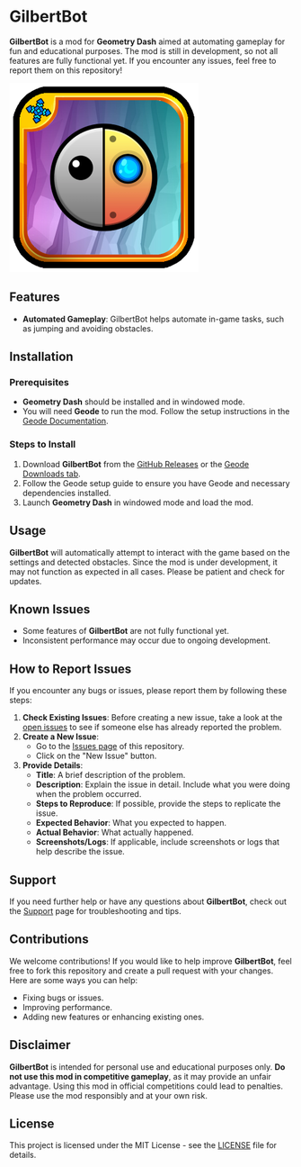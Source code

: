 # GilbertBot

**GilbertBot** is a mod for **Geometry Dash** aimed at automating gameplay for fun and educational purposes. The mod is still in development, so not all features are fully functional yet. If you encounter any issues, feel free to report them on this repository!

![GilbertBot Logo](logo.png)

## Features
- **Automated Gameplay**: GilbertBot helps automate in-game tasks, such as jumping and avoiding obstacles.

## Installation

### Prerequisites
- **Geometry Dash** should be installed and in windowed mode.
- You will need **Geode** to run the mod. Follow the setup instructions in the [Geode Documentation](hhttps://geode-sdk.org/install).

### Steps to Install
1. Download **GilbertBot** from the [GitHub Releases](https://github.com/javid8219/GilbertBot) or the [Geode Downloads tab](https://geode-sdk.org/mods).
2. Follow the Geode setup guide to ensure you have Geode and necessary dependencies installed.
3. Launch **Geometry Dash** in windowed mode and load the mod.

## Usage
**GilbertBot** will automatically attempt to interact with the game based on the settings and detected obstacles. Since the mod is under development, it may not function as expected in all cases. Please be patient and check for updates.

## Known Issues
- Some features of **GilbertBot** are not fully functional yet.
- Inconsistent performance may occur due to ongoing development.

## How to Report Issues

If you encounter any bugs or issues, please report them by following these steps:

1. **Check Existing Issues**: Before creating a new issue, take a look at the [open issues](https://github.com/javid8219/GilbertBot/issues) to see if someone else has already reported the problem.
2. **Create a New Issue**:
   - Go to the [Issues page](https://github.com/javid8219/GilbertBot/issues) of this repository.
   - Click on the "New Issue" button.
3. **Provide Details**:
   - **Title**: A brief description of the problem.
   - **Description**: Explain the issue in detail. Include what you were doing when the problem occurred.
   - **Steps to Reproduce**: If possible, provide the steps to replicate the issue.
   - **Expected Behavior**: What you expected to happen.
   - **Actual Behavior**: What actually happened.
   - **Screenshots/Logs**: If applicable, include screenshots or logs that help describe the issue.

## Support

If you need further help or have any questions about **GilbertBot**, check out the [Support](support.md) page for troubleshooting and tips.

## Contributions

We welcome contributions! If you would like to help improve **GilbertBot**, feel free to fork this repository and create a pull request with your changes. Here are some ways you can help:
- Fixing bugs or issues.
- Improving performance.
- Adding new features or enhancing existing ones.

## Disclaimer

**GilbertBot** is intended for personal use and educational purposes only. **Do not use this mod in competitive gameplay**, as it may provide an unfair advantage. Using this mod in official competitions could lead to penalties. Please use the mod responsibly and at your own risk.

## License

This project is licensed under the MIT License - see the [LICENSE](LICENSE.md) file for details.
